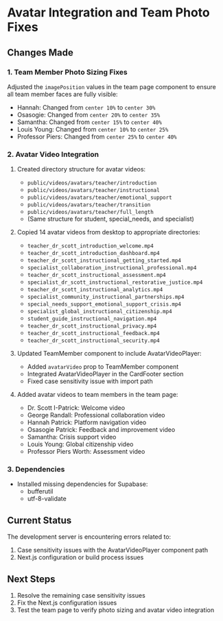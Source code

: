 # Avatar Integration and Team Photo Fixes

## Changes Made

### 1. Team Member Photo Sizing Fixes

Adjusted the `imagePosition` values in the team page component to ensure all team member faces are fully visible:

- Hannah: Changed from `center 10%` to `center 30%`
- Osasogie: Changed from `center 20%` to `center 35%`
- Samantha: Changed from `center 15%` to `center 40%`
- Louis Young: Changed from `center 10%` to `center 25%`
- Professor Piers: Changed from `center 25%` to `center 40%`

### 2. Avatar Video Integration

1. Created directory structure for avatar videos:
   - `public/videos/avatars/teacher/introduction`
   - `public/videos/avatars/teacher/instructional`
   - `public/videos/avatars/teacher/emotional_support`
   - `public/videos/avatars/teacher/transition`
   - `public/videos/avatars/teacher/full_length`
   - (Same structure for student, special_needs, and specialist)

2. Copied 14 avatar videos from desktop to appropriate directories:
   - `teacher_dr_scott_introduction_welcome.mp4`
   - `teacher_dr_scott_introduction_dashboard.mp4`
   - `teacher_dr_scott_instructional_getting_started.mp4`
   - `specialist_collaboration_instructional_professional.mp4`
   - `teacher_dr_scott_instructional_assessment.mp4`
   - `specialist_dr_scott_instructional_restorative_justice.mp4`
   - `teacher_dr_scott_instructional_analytics.mp4`
   - `specialist_community_instructional_partnerships.mp4`
   - `special_needs_support_emotional_support_crisis.mp4`
   - `specialist_global_instructional_citizenship.mp4`
   - `student_guide_instructional_navigation.mp4`
   - `teacher_dr_scott_instructional_privacy.mp4`
   - `teacher_dr_scott_instructional_feedback.mp4`
   - `teacher_dr_scott_instructional_security.mp4`

3. Updated TeamMember component to include AvatarVideoPlayer:
   - Added `avatarVideo` prop to TeamMember component
   - Integrated AvatarVideoPlayer in the CardFooter section
   - Fixed case sensitivity issue with import path

4. Added avatar videos to team members in the team page:
   - Dr. Scott I-Patrick: Welcome video
   - George Randall: Professional collaboration video
   - Hannah Patrick: Platform navigation video
   - Osasogie Patrick: Feedback and improvement video
   - Samantha: Crisis support video
   - Louis Young: Global citizenship video
   - Professor Piers Worth: Assessment video

### 3. Dependencies

- Installed missing dependencies for Supabase:
  - bufferutil
  - utf-8-validate

## Current Status

The development server is encountering errors related to:
1. Case sensitivity issues with the AvatarVideoPlayer component path
2. Next.js configuration or build process issues

## Next Steps

1. Resolve the remaining case sensitivity issues
2. Fix the Next.js configuration issues
3. Test the team page to verify photo sizing and avatar video integration